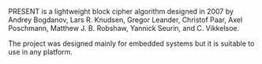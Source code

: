 PRESENT is a lightweight block cipher algorithm designed in 2007 by Andrey Bogdanov, Lars R. Knudsen, Gregor Leander, Christof Paar, Axel Poschmann, Matthew J. B. Robshaw, Yannick Seurin, and C. Vikkelsoe.

The project was designed mainly for embedded systems but it is suitable to use in any platform.
